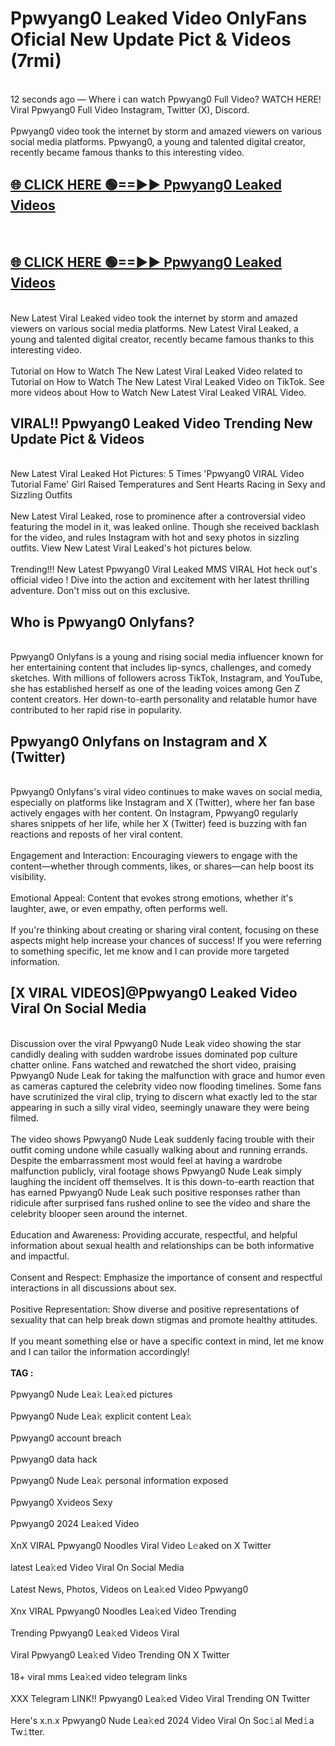# Ppwyang0 Leaked Video OnlyFans Oficial New Update Pict & Videos (7rmi)
<br>
12 seconds ago — Where i can watch Ppwyang0 Full Video? WATCH HERE! Viral Ppwyang0 Full Video Instagram, Twitter (X), Discord.
<br><br>
Ppwyang0 video took the internet by storm and amazed viewers on various social media platforms. Ppwyang0, a young and talented digital creator, recently became famous thanks to this interesting video.
<br>
<h2><a href="https://play.trustnlinepharmacy.us?title=Ppwyang0">🌐 CLICK HERE 🟢==►► Ppwyang0 Leaked Videos</a></h2>
<br>
<h2><a href="https://play.trustnlinepharmacy.us?title=Ppwyang0">🌐 CLICK HERE 🟢==►► Ppwyang0 Leaked Videos</a></h2>
<br>
New Latest Viral Leaked video took the internet by storm and amazed viewers on various social media platforms. New Latest Viral Leaked, a young and talented digital creator, recently became famous thanks to this interesting video.
<br><br>
Tutorial on How to Watch The New Latest Viral Leaked Video related to Tutorial on How to Watch The New Latest Viral Leaked Video on TikTok. See more videos about How to Watch New Latest Viral Leaked VIRAL Video.
<br>
<h2>VIRAL!! Ppwyang0 Leaked Video Trending New Update Pict & Videos</h2>
<br>
New Latest Viral Leaked Hot Pictures: 5 Times 'Ppwyang0 VIRAL Video Tutorial Fame' Girl Raised Temperatures and Sent Hearts Racing in Sexy and Sizzling Outfits
<br><br>
New Latest Viral Leaked, rose to prominence after a controversial video featuring the model in it, was leaked online. Though she received backlash for the video, and rules Instagram with hot and sexy photos in sizzling outfits. View New Latest Viral Leaked's hot pictures below.
<br><br>
Trending!!! New Latest Ppwyang0 Viral Leaked MMS VIRAL Hot heck out's official video ! Dive into the action and excitement with her latest thrilling adventure. Don't miss out on this exclusive.
<br>
<h2>Who is Ppwyang0 Onlyfans?</h2>
<br>
Ppwyang0 Onlyfans is a young and rising social media influencer known for her entertaining content that includes lip-syncs, challenges, and comedy sketches. With millions of followers across TikTok, Instagram, and YouTube, she has established herself as one of the leading voices among Gen Z content creators. Her down-to-earth personality and relatable humor have contributed to her rapid rise in popularity.
<br>
<h2>Ppwyang0 Onlyfans on Instagram and X (Twitter)</h2>
<br>
Ppwyang0 Onlyfans's viral video continues to make waves on social media, especially on platforms like Instagram and X (Twitter), where her fan base actively engages with her content. On Instagram, Ppwyang0 regularly shares snippets of her life, while her X (Twitter) feed is buzzing with fan reactions and reposts of her viral content.
<br><br>
Engagement and Interaction: Encouraging viewers to engage with the content—whether through comments, likes, or shares—can help boost its visibility.
<br><br>
Emotional Appeal: Content that evokes strong emotions, whether it's laughter, awe, or even empathy, often performs well.
<br><br>
If you're thinking about creating or sharing viral content, focusing on these aspects might help increase your chances of success! If you were referring to something specific, let me know and I can provide more targeted information.
<br>
<h2>[X VIRAL VIDEOS]@Ppwyang0 Leaked Video Viral On Social Media</h2>
<br>
Discussion over the viral Ppwyang0 Nude Leak video showing the star candidly dealing with sudden wardrobe issues dominated pop culture chatter online. Fans watched and rewatched the short video, praising Ppwyang0 Nude Leak for taking the malfunction with grace and humor even as cameras captured the celebrity video now flooding timelines. Some fans have scrutinized the viral clip, trying to discern what exactly led to the star appearing in such a silly viral video, seemingly unaware they were being filmed.
<br><br>
The video shows Ppwyang0 Nude Leak suddenly facing trouble with their outfit coming undone while casually walking about and running errands. Despite the embarrassment most would feel at having a wardrobe malfunction publicly, viral footage shows Ppwyang0 Nude Leak simply laughing the incident off themselves. It is this down-to-earth reaction that has earned Ppwyang0 Nude Leak such positive responses rather than ridicule after surprised fans rushed online to see the video and share the celebrity blooper seen around the internet.
<br><br>
Education and Awareness: Providing accurate, respectful, and helpful information about sexual health and relationships can be both informative and impactful.
<br><br>
Consent and Respect: Emphasize the importance of consent and respectful interactions in all discussions about sex.
<br><br>
Positive Representation: Show diverse and positive representations of sexuality that can help break down stigmas and promote healthy attitudes.
<br><br>
If you meant something else or have a specific context in mind, let me know and I can tailor the information accordingly!
<br><br>
<strong>TAG :</strong>
<br><br>
Ppwyang0 Nude Lea𝚔 Lea𝚔ed pictures
<br><br>
Ppwyang0 Nude Lea𝚔 explicit content Lea𝚔
<br><br>
Ppwyang0 account breach
<br><br>
Ppwyang0 data hack
<br><br>
Ppwyang0 Nude Lea𝚔 personal information exposed
<br><br>
Ppwyang0 Xvideos Sexy
<br><br>
Ppwyang0 2024 Lea𝚔ed Video
<br><br>
XnX VIRAL Ppwyang0 Noodles Viral Video L𝚎aked on X Twitter
<br><br>
latest Lea𝚔ed Video Viral On Social Media
<br><br>
Latest News, Photos, Videos on Lea𝚔ed Video Ppwyang0
<br><br>
Xnx VIRAL Ppwyang0 Noodles Lea𝚔ed Video Trending
<br><br>
Trending Ppwyang0 Lea𝚔ed Videos Viral
<br><br>
Viral Ppwyang0 Lea𝚔ed Video Trending ON X Twitter
<br><br>
18+ viral mms Lea𝚔ed video telegram links
<br><br>
XXX Telegram LINK!! Ppwyang0 Lea𝚔ed Video Viral Trending ON Twitter
<br><br>
Here's x.n.x Ppwyang0 Nude Lea𝚔ed 2024 Video Viral On Soc𝚒al Med𝚒a Tw𝚒tter.